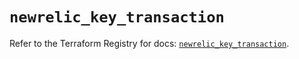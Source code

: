 # `newrelic_key_transaction`

Refer to the Terraform Registry for docs: [`newrelic_key_transaction`](https://registry.terraform.io/providers/newrelic/newrelic/3.57.0/docs/resources/key_transaction).
